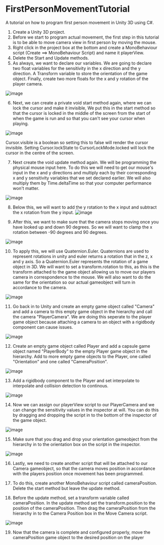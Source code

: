 # FirstPersonMovementTutorial
A tutorial on how to program first person movement in Unity 3D using C#. 

1.  Create a Unity 3D project.
2.  Before we start to program actual movement, the first step in this tutorial is to be able to move camera view in first person by moving the mouse.
3.  Right click in the project box at the bottom and create a MonoBehaviour script (Create ==> MonoBehaviour Script) and name it playerView.
4.  Delete the Start and Update methods.
5.  As always, we want to declare our variables. We are going to declare two float variables for the sensitivity in the x direction and the y direction. A Transform variable to store the orientation of the game object. Finally, create two more floats for the x and y rotation of the player camera.

![image](https://github.com/user-attachments/assets/394fdba2-2b82-45b7-9ca0-270d93449e2f)

6. Next, we can create a private void start method again, where we can lock the cursor and make it invisible, We put this in the start method so that the cursor is locked in the middle of the screen from the start of when the game is run and so that you can't see your cursor when playing.

![image](https://github.com/user-attachments/assets/83b9a065-fc10-4791-ae52-21b1d2adfc2e)

Cursor.visible is a boolean so setting this to false will render the cursor invisible.
Setting Cursor.lockState to CursorLockMode.locked will lock the cursor in the centre of the screen.

7. Next create the void update method again. We will be programming the physical mouse input here. To do this we will need to get our mouse's input in the x and y directions and multiply each by their corresponding x and y sensitivity variables that we set declared earlier. We will also multiply them by Time.deltaTime so that your computer performance won't matter.
 
![image](https://github.com/user-attachments/assets/abce57ad-8544-4dfb-92be-2609d1f170e4)

8. Below this, we will want to add the y rotation to the x input and subtract the x rotation from the y input.
![image](https://github.com/user-attachments/assets/83e3763c-40c8-4159-b709-7344df08b9ff)

9. After this, we want to make sure that the camera stops moving once you have looked up and down 90 degrees. So we will want to clamp the x rotation between -90 degrees and 90 degrees.
 
![image](https://github.com/user-attachments/assets/e7a010c2-e950-43f2-964f-f7a39dd9cf4a)

10. To apply this, we will use Quaternion.Euler. Quaternions are used to represent rotations in unity and euler returns a rotation that in the z, x and y axis. So a Quaternion.Euler represents the rotation of a game object in 3D. We will want to set a transform.rotation to this, as this is the transform attached to the game object allowing us to move our players camera in correspondence to the mouse. We will also want to do the same for the orientation so our actual gameobject will turn in accordance to the camera.
 
![image](https://github.com/user-attachments/assets/61f08f3d-a0c8-4297-bfc2-12c48f0ce798)

11. Go back in to Unity and create an empty game object called "Camera" and add a camera to this empty game object in the hierarchy and call the camera "PlayerCamera". We are doing this seperate to the player game object because attaching a camera to an object with a rigidbody component can cause issues.

![image](https://github.com/user-attachments/assets/9ea0caa6-a52a-4c1c-ae38-29af79838b2d)

12. Create an empty game object called Player and add a capsule game object named "PlayerBody" to the empty Player game object in the hierarchy. Add to more empty game objects to the Player, one called "Orientation" and one called "CameraPosition".

![image](https://github.com/user-attachments/assets/f5f32fea-1db0-4fa1-b911-0ebd877bf760)

13. Add a rigidbody component to the Player and set interpolate to interpolate and collision detection to continous.
 
![image](https://github.com/user-attachments/assets/8afe61f4-6a84-4e14-8d3f-b1863d7e2f34)

14. Now we can assign our playerView script to our PlayerCamera and we can change the sensitivity values in the inspector at will. You can do this by dragging and dropping the script in to the bottom of the inspector of the game object.

![image](https://github.com/user-attachments/assets/3c7d985c-c1d9-4dc7-996a-29a2536e9953)

15. Make sure that you drag and drop your orientation gameobject from the hierarchy in to the orientation box on the script in the inspector.
 
![image](https://github.com/user-attachments/assets/94c618ba-2812-48d9-9a5c-6d9c45e8c966)

16. Lastly, we need to create another script that will be attached to our Camera gameobject, so that the camera moves position in accordance with the players position once movement has been programmed.

17. To do this, create another MonoBehaviour script called cameraPosition. Delete the start method but leave the update method.

18. Before the update method, set a transform variable called cameraPosition. In the update method set the transform.position to the position of the cameraPosition. Then drag the cameraPosition from the hierarchy in to the Camera Position box in the Move Camera script.

![image](https://github.com/user-attachments/assets/17782260-ffa9-4c31-ba49-a2afc0153288)

19. Now that the camera is complete and configured properly, move the cameraPosition game object to the desired position on the player 
 



 



 


    




